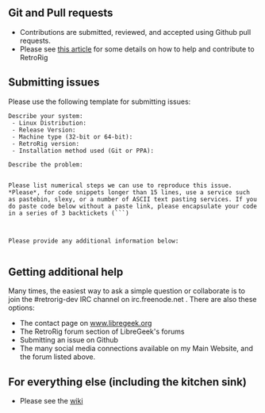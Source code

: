 ## Git and Pull requests
* Contributions are submitted, reviewed, and accepted using Github pull requests. 
* Please see [this article](https://github.com/ProfessorKaos64/RetroRig/wiki/Helping-out) 
for some details on how to help and contribute to RetroRig

## Submitting issues
Please use the following template for submitting issues:

```
Describe your system:
 - Linux Distribution:
 - Release Version:
 - Machine type (32-bit or 64-bit):
 - RetroRig version:
 - Installation method used (Git or PPA):

Describe the problem:


Please list numerical steps we can use to reproduce this issue. *Please*, for code snippets longer than 15 lines, use a service such as pastebin, slexy, or a number of ASCII text pasting services. If you do paste code below without a paste link, please encapsulate your code in a series of 3 backtickets (```)



Please provide any additional information below:


```

## Getting additional help
Many times, the easiest way to ask a simple question or collaborate is to join the  #retrorig-dev  IRC channel on  irc.freenode.net . There are also these options:
- The contact page on www.libregeek.org 
- The RetroRig forum section of LibreGeek's forums
- Submitting an issue on Github
- The many social media connections available on my Main Website, and the forum listed above. 

## For everything else (including the kitchen sink)
- Please see the [wiki](https://github.com/ProfessorKaos64/RetroRig/wiki)
